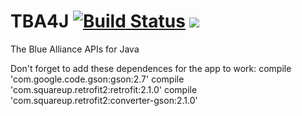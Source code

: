 # TBA4J [![Build Status](https://travis-ci.org/AdiSai/TBA4J.svg?branch=master)](https://travis-ci.org/AdiSai/TBA4J) [![](https://jitpack.io/v/AdiSai/TBA4J.svg)](https://jitpack.io/#AdiSai/TBA4J)
The Blue Alliance APIs for Java

Don't forget to add these dependences for the app to work:
   compile 'com.google.code.gson:gson:2.7'
   compile 'com.squareup.retrofit2:retrofit:2.1.0'
   compile 'com.squareup.retrofit2:converter-gson:2.1.0'
